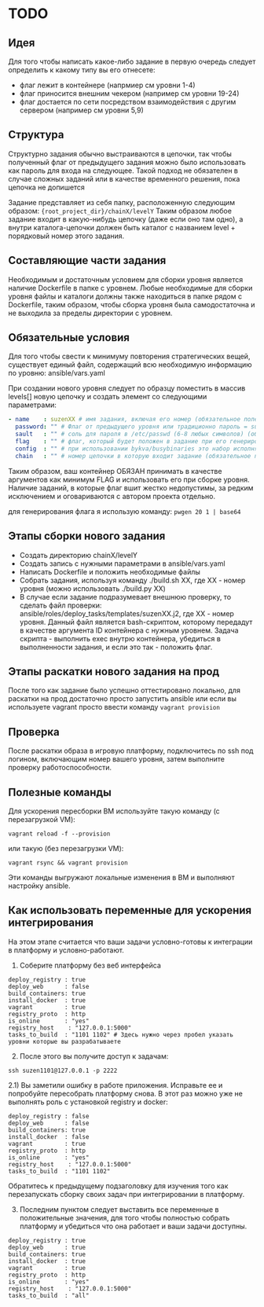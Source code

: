 # TODO

## Идея

Для того чтобы написать какое-либо задание в первую очередь следует определить к какому типу вы его отнесете:
* флаг лежит в контейнере (напрмиер см уровни 1-4)
* флаг приносится внешним чекером (например см уровни 19-24)
* флаг достается по сети посредством взаимодействия с другим сервером (например см уровни 5,9)

## Структура

Структурно задания обычно выстраиваются в цепочки, так чтобы полученный флаг от предыдущего задания
можно было использовать как пароль для входа на следующее. Такой подход не обязателен в случае сложных заданий или
в качестве временного решения, пока цепочка не допишется

Задание представляет из себя папку, расположенную следующим образом:
```{root_project_dir}/chainX/levelY```
Таким образом любое задание входит в какую-нибудь цепочку (даже если оно там одно), а внутри каталога-цепочки должен быть
каталог с названием level + порядковый номер этого задания.

## Составляющие части задания

Необходимым и достаточным условием для сборки уровня является наличие Dockerfile в папке с уровнем.
Любые необходимые для сборки уровня файлы и каталоги должны также находиться в папке рядом с Dockerfile,
таким образом, чтобы сборка уровня была самодостаточна и не выходила за пределы директории с уровнем.

## Обязательные условия

Для того чтобы свести к минимуму повторения стратегических вещей, существует единый файл, содержащий
всю необходимую информацию по уровню: ansible/vars.yaml

При создании нового уровня следует по образцу поместить в массив levels[] новую цепочку
и создать элемент со следующими параметрами:
```yaml
- name    : suzenXX # имя задания, включая его номер (обязательное поле)
  password: "" # Флаг от предыдущего уровня или традиционно пароль = suzenXX, где XX - номер первого задания в цепочке (обязательное поле)
  sault   : "" # соль для пароля в /etc/passwd (6-8 любых символов) (обязательное поле)
  flag    : "" # флаг, который будет положен в задание при его генерировании (обязательное поле)
  config  : "" # при использовании bykva/busybinaries это набор исполняемых файлов, оставляемых после сборки задания.
  chain   : "" # номер цепочки в которую входит задание (обязательное поле)
```

Таким образом, ваш контейнер ОБЯЗАН принимать в качестве аргументов как минимум FLAG и использовать его при сборке уровня.
Наличие заданий, в которые флаг вшит жестко недопустимы, за редким исключением и оговариваются с автором проекта отдельно.

для генерирования флага я использую команду:
```pwgen 20 1 | base64```

## Этапы сборки нового задания

* Создать директорию chainX/levelY
* Создать запись с нужными параметрами в ansible/vars.yaml
* Написать Dockerfile и положить необходимые файлы
* Собрать задания, используя команду ./build.sh XX, где XX - номер уровня (можно использовать
  ./build.py XX)
* В случае если задание подразумевает внешнюю проверку, то сделать файл проверки:
  ansible/roles/deploy_tasks/templates/suzenXX.j2, где ХХ - номер уровня.
  Данный файл является bash-скриптом, которому передадут в качестве аргумента ID контейнера с нужным уровнем.
  Задача скрипта - выполнить exec внутрю контейнера, убедиться в выполненности задания, и если это так - положить флаг.

## Этапы раскатки нового задания на прод

После того как задание было успешно оттестировано локально, для раскатки на прод достаточно просто запустить ansible или
если вы используете vagrant просто ввести команду ```vagrant provision```

## Проверка

После раскатки образа в игровую платформу, подключитесь по ssh под логином, включающим номер вашего уровня,
затем выполните проверку работоспособности.


## Полезные команды

Для ускорения пересборки ВМ используйте такую команду (с перезагрузкой VM):
```text
vagrant reload -f --provision
```
или такую (без перезагрузки VM):
```text
vagrant rsync && vagrant provision
```
Эти команды выгружают локальные изменения в ВМ и выполняют настройку ansible.

## Как использовать переменные для ускорения интегрирования

На этом этапе считается что ваши задачи условно-готовы к интеграции в платформу и условно-работают.

1) Соберите платформу без веб интерфейса
```text
deploy_registry : true
deploy_web      : false
build_containers: true
install_docker  : true
vagrant         : true
registry_proto  : http
is_online       : "yes"
registry_host    : "127.0.0.1:5000"
tasks_to_build  : "1101 1102" # Здесь нужно через пробел указать уровни которые вы разрабатываете
```
2) После этого вы получите доступ к задачам:
```text
ssh suzen1101@127.0.0.1 -p 2222
```

2.1) Вы заметили ошибку в работе приложения. Исправьте ее и попробуйте пересобрать платформу снова.
В этот раз можно уже не выполнять роль с установкой registry и docker:
```text
deploy_registry : false
deploy_web      : false
build_containers: true
install_docker  : false
vagrant         : true
registry_proto  : http
is_online       : "yes"
registry_host    : "127.0.0.1:5000"
tasks_to_build  : "1101 1102"
```

Обратитесь к предыдущему подзаголовку для изучения того как перезапускать сборку своих задач при
интегрировании в платформу.

3) Последним пунктом следует выставить все переменные в положительные значения, для того чтобы полностью
собрать платформу и убедиться что она работает и ваши задачи доступны.
```text
deploy_registry : true
deploy_web      : true
build_containers: true
install_docker  : true
vagrant         : true
registry_proto  : http
is_online       : "yes"
registry_host    : "127.0.0.1:5000"
tasks_to_build  : "all"
```
